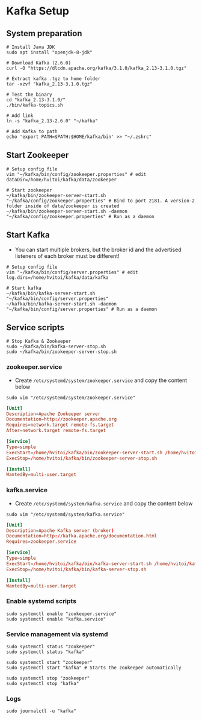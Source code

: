 # Kafka Setup

## System preparation

```shell
# Install Java JDK
sudo apt install "openjdk-8-jdk"

# Download Kafka (2.6.0)
curl -O "https://dlcdn.apache.org/kafka/3.1.0/kafka_2.13-3.1.0.tgz"

# Extract kafka .tgz to home folder
tar -xzvf "kafka_2.13-3.1.0.tgz"

# Test the binary
cd "kafka_2.13-3.1.0/"
./bin/kafka-topics.sh

# Add link
ln -s "kafka_2.13-2.6.0" "~/kafka"

# Add Kafka to path
echo 'export PATH=$PATH:$HOME/kafka/bin' >> "~/.zshrc"
```

## Start Zookeeper

```shell
# Setup config file
vim "~/kafka/bin/config/zookeeper.properties" # edit dataDir=/home/hvitoi/kafka/data/zookeeper

# Start zookeeper
~/kafka/bin/zookeeper-server-start.sh "~/kafka/config/zookeeper.properties" # Bind to port 2181. A version-2 folder inside of data/zookeeper is created
~/kafka/bin/zookeeper-server-start.sh -daemon "~/kafka/config/zookeeper.properties" # Run as a daemon
```

## Start Kafka

- You can start multiple brokers, but the broker id and the advertised listeners of each broker must be different!

```shell
# Setup config file
vim "~/kafka/bin/config/server.properties" # edit log.dirs=/home/hvitoi/kafka/data/kafka

# Start kafka
~/kafka/bin/kafka-server-start.sh "~/kafka/bin/config/server.properties"
~/kafka/bin/kafka-server-start.sh -daemon "~/kafka/bin/config/server.properties" # Run as a daemon
```

## Service scripts

```shell
# Stop Kafka & Zookeeper
sudo ~/kafka/bin/kafka-server-stop.sh
sudo ~/kafka/bin/zookeeper-server-stop.sh
```

### zookeeper.service

- Create `/etc/systemd/system/zookeeper.service` and copy the content below

```shell
sudo vim "/etc/systemd/system/zookeeper.service"
```

```conf
[Unit]
Description=Apache Zookeeper server
Documentation=http://zookeeper.apache.org
Requires=network.target remote-fs.target
After=network.target remote-fs.target

[Service]
Type=simple
ExecStart=/home/hvitoi/kafka/bin/zookeeper-server-start.sh /home/hvitoi/kafka/config/zookeeper.properties
ExecStop=/home/hvitoi/kafka/bin/zookeeper-server-stop.sh

[Install]
WantedBy=multi-user.target
```

### kafka.service

- Create `/etc/systemd/system/kafka.service` and copy the content below

```shell
sudo vim "/etc/systemd/system/kafka.service"
```

```conf
[Unit]
Description=Apache Kafka server (broker)
Documentation=http://kafka.apache.org/documentation.html
Requires=zookeeper.service

[Service]
Type=simple
ExecStart=/home/hvitoi/kafka/bin/kafka-server-start.sh /home/hvitoi/kafka/config/server.properties
ExecStop=/home/hvitoi/kafka/bin/kafka-server-stop.sh

[Install]
WantedBy=multi-user.target
```

### Enable systemd scripts

```shell
sudo systemctl enable "zookeeper.service"
sudo systemctl enable "kafka.service"
```

### Service management via systemd

```shell
sudo systemctl status "zookeeper"
sudo systemctl status "kafka"

sudo systemctl start "zookeeper"
sudo systemctl start "kafka" # Starts the zookeeper automatically

sudo systemctl stop "zookeeper"
sudo systemctl stop "kafka"
```

### Logs

```shell
sudo journalctl -u "kafka"
```
